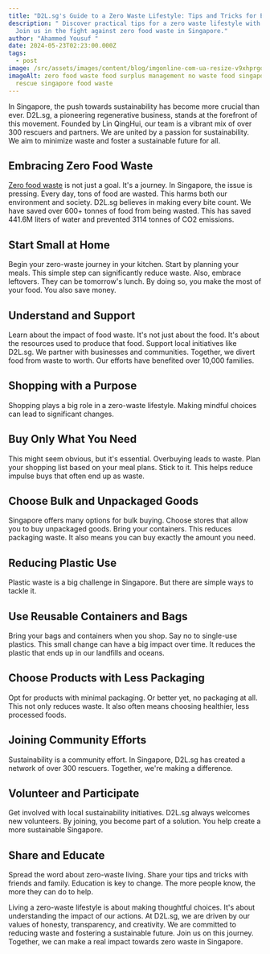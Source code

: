```yaml
---
title: "D2L.sg's Guide to a Zero Waste Lifestyle: Tips and Tricks for Everyday Living"
description: " Discover practical tips for a zero waste lifestyle with D2L.sg!
  Join us in the fight against zero food waste in Singapore."
author: "Ahammed Yousuf "
date: 2024-05-23T02:23:00.000Z
tags:
  - post
image: /src/assets/images/content/blog/imgonline-com-ua-resize-v9xhprgq43nlv0vk.jpg
imageAlt: zero food waste food surplus management no waste food singapore food
  rescue singapore food waste
---
```


In Singapore, the push towards sustainability has become more crucial than ever. D2L.sg, a pioneering regenerative business, stands at the forefront of this movement. Founded by Lin QingHui, our team is a vibrant mix of over 300 rescuers and partners. We are united by a passion for sustainability. We aim to minimize waste and foster a sustainable future for all.

## Embracing Zero Food Waste

[Zero food waste](https://d2l.sg/) is not just a goal. It's a journey. In Singapore, the issue is pressing. Every day, tons of food are wasted. This harms both our environment and society. D2L.sg believes in making every bite count. We have saved over 600+ tonnes of food from being wasted. This has saved 441.6M liters of water and prevented 3114 tonnes of CO2 emissions.

## Start Small at Home

Begin your zero-waste journey in your kitchen. Start by planning your meals. This simple step can significantly reduce waste. Also, embrace leftovers. They can be tomorrow's lunch. By doing so, you make the most of your food. You also save money.

## Understand and Support

Learn about the impact of food waste. It's not just about the food. It's about the resources used to produce that food. Support local initiatives like D2L.sg. We partner with businesses and communities. Together, we divert food from waste to worth. Our efforts have benefited over 10,000 families.

## Shopping with a Purpose

Shopping plays a big role in a zero-waste lifestyle. Making mindful choices can lead to significant changes.

## Buy Only What You Need

This might seem obvious, but it's essential. Overbuying leads to waste. Plan your shopping list based on your meal plans. Stick to it. This helps reduce impulse buys that often end up as waste.

## Choose Bulk and Unpackaged Goods

Singapore offers many options for bulk buying. Choose stores that allow you to buy unpackaged goods. Bring your containers. This reduces packaging waste. It also means you can buy exactly the amount you need.

## Reducing Plastic Use

Plastic waste is a big challenge in Singapore. But there are simple ways to tackle it.

## Use Reusable Containers and Bags

Bring your bags and containers when you shop. Say no to single-use plastics. This small change can have a big impact over time. It reduces the plastic that ends up in our landfills and oceans.

## Choose Products with Less Packaging

Opt for products with minimal packaging. Or better yet, no packaging at all. This not only reduces waste. It also often means choosing healthier, less processed foods.

## Joining Community Efforts

Sustainability is a community effort. In Singapore, D2L.sg has created a network of over 300 rescuers. Together, we're making a difference.

## Volunteer and Participate

Get involved with local sustainability initiatives. D2L.sg always welcomes new volunteers. By joining, you become part of a solution. You help create a more sustainable Singapore.

## Share and Educate

Spread the word about zero-waste living. Share your tips and tricks with friends and family. Education is key to change. The more people know, the more they can do to help.

Living a zero-waste lifestyle is about making thoughtful choices. It's about understanding the impact of our actions. At D2L.sg, we are driven by our values of honesty, transparency, and creativity. We are committed to reducing waste and fostering a sustainable future. Join us on this journey. Together, we can make a real impact towards zero waste in Singapore.
